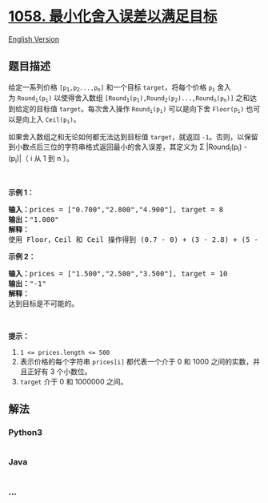 # [1058. 最小化舍入误差以满足目标](https://leetcode-cn.com/problems/minimize-rounding-error-to-meet-target)

[English Version](/solution/1000-1099/1058.Minimize%20Rounding%20Error%20to%20Meet%20Target/README_EN.md)

## 题目描述

<!-- 这里写题目描述 -->

<p>给定一系列价格&nbsp;<code>[p<sub>1</sub>,p<sub>2</sub>...,p<sub>n</sub>]</code>&nbsp;和一个目标&nbsp;<code>target</code>，将每个价格&nbsp;<code>p<sub>i</sub></code>&nbsp;舍入为&nbsp;<code>Round<sub>i</sub>(p<sub>i</sub>)</code>&nbsp;以使得舍入数组&nbsp;<code>[Round<sub>1</sub>(p<sub>1</sub>),Round<sub>2</sub>(p<sub>2</sub>)...,Round<sub>n</sub>(p<sub>n</sub>)]</code>&nbsp;之和达到给定的目标值&nbsp;<code>target</code>。每次舍入操作&nbsp;<code>Round<sub>i</sub>(p<sub>i</sub>)</code>&nbsp;可以是向下舍&nbsp;<code>Floor(p<sub>i</sub>)</code>&nbsp;也可以是向上入&nbsp;<code>Ceil(p<sub>i</sub>)</code>。</p>

<p>如果舍入数组之和无论如何都无法达到目标值&nbsp;<code>target</code>，就返回 <code>-1</code>。否则，以保留到小数点后三位的字符串格式返回最小的舍入误差，其定义为 &Sigma; |Round<sub>i</sub>(p<sub>i</sub>) - (p<sub>i</sub>)|（&nbsp;i 从 1 到 n ）。</p>

<p>&nbsp;</p>

<p><strong>示例 1：</strong></p>

<pre><strong>输入：</strong>prices = [&quot;0.700&quot;,&quot;2.800&quot;,&quot;4.900&quot;], target = 8
<strong>输出：</strong>&quot;1.000&quot;
<strong>解释： </strong>
使用 Floor，Ceil 和 Ceil 操作得到 (0.7 - 0) + (3 - 2.8) + (5 - 4.9) = 0.7 + 0.2 + 0.1 = 1.0 。
</pre>

<p><strong>示例 2：</strong></p>

<pre><strong>输入：</strong>prices = [&quot;1.500&quot;,&quot;2.500&quot;,&quot;3.500&quot;], target = 10
<strong>输出：</strong>&quot;-1&quot;
<strong>解释：</strong>
达到目标是不可能的。</pre>

<p>&nbsp;</p>

<p><strong>提示：</strong></p>

<ol>
	<li><code>1 &lt;= prices.length &lt;= 500</code></li>
	<li>表示价格的每个字符串&nbsp;<code>prices[i]</code>&nbsp;都代表一个介于 0 和 1000&nbsp;之间的实数，并且正好有 3 个小数位。</li>
	<li><code>target</code>&nbsp;介于&nbsp;0 和 1000000&nbsp;之间。</li>
</ol>


## 解法

<!-- 这里可写通用的实现逻辑 -->

<!-- tabs:start -->

### **Python3**

<!-- 这里可写当前语言的特殊实现逻辑 -->

```python

```

### **Java**

<!-- 这里可写当前语言的特殊实现逻辑 -->

```java

```

### **...**

```

```

<!-- tabs:end -->
